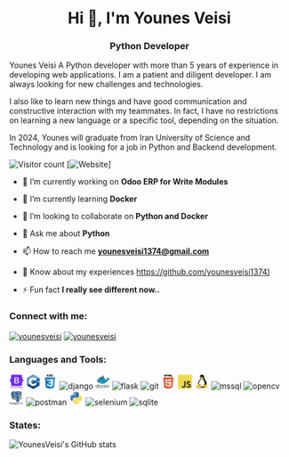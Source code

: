 <h1 align="center">Hi 👋, I'm Younes Veisi</h1>
<h3 align="center">Python Developer</h3>

<p align="left">Younes Veisi A Python developer with more than 5 years of experience in developing web applications. I am a patient and diligent developer. I am always looking for new challenges and technologies.</p>

<p align="left">I also like to learn new things and have good communication and constructive interaction with my teammates. In fact, I have no restrictions on learning a new language or a specific tool, depending on the situation.</p>

<p align="left">In 2024, Younes will graduate from Iran University of Science and Technology and is looking for a job in Python and Backend development.</p>


![Visitor count](https://komarev.com/ghpvc/?username=younesveisi1374&color=green)
[![Website](https://img.shields.io/website?down_color=blue&down_message=blue&up_color=yellow&up_message=my%20resume&url=https%3A%2F%2Falibigdeli.github.io%2F)]


- 🔭 I’m currently working on **Odoo ERP for Write Modules**

- 🌱 I’m currently learning **Docker**

- 👯 I’m looking to collaborate on **Python and Docker**


- 💬 Ask me about **Python**

- 📫 How to reach me **younesveisi1374@gmail.com**

- 📄 Know about my experiences [https://github.com/younesveisi1374)](https://github.com/younesveisi1374)

- ⚡ Fun fact **I really see different now..**

<h3 align="left">Connect with me:</h3>
<p align="left">
<a href="https://www.linkedin.com/in/younes-veisi-695460245/" target="blank"><img align="center" src="https://raw.githubusercontent.com/rahuldkjain/github-profile-readme-generator/master/src/images/icons/Social/linked-in-alt.svg" alt="younesveisi" height="25" width="35" /></a>
<a href="https://github.com/younesveisi1374" target="blank"><img align="center" src="https://raw.githubusercontent.com/rahuldkjain/github-profile-readme-generator/master/src/images/icons/Social/github.svg" alt="younesveisi" height="25" width="35" /></a>

<h3 align="left">Languages and Tools:</h3>
<p align="left">
<img src="https://raw.githubusercontent.com/devicons/devicon/master/icons/bootstrap/bootstrap-plain-wordmark.svg" alt="bootstrap" width="26" height="26"/>
<img src="https://raw.githubusercontent.com/devicons/devicon/master/icons/cplusplus/cplusplus-original.svg" alt="cplusplus" width="26" height="26"/>
<img src="https://raw.githubusercontent.com/devicons/devicon/master/icons/css3/css3-original-wordmark.svg" alt="css3" width="26" height="26"/>
<img src="https://user-images.githubusercontent.com/29748439/177030588-a1916efd-384b-439a-9b30-24dd24dd48b6.png" alt="django" width="40" height="26"/> 
<img src="https://raw.githubusercontent.com/devicons/devicon/master/icons/docker/docker-original-wordmark.svg" alt="docker" width="26" height="26"/>
<img src="https://www.vectorlogo.zone/logos/pocoo_flask/pocoo_flask-icon.svg" alt="flask" width="26" height="26"/>
<img src="https://www.vectorlogo.zone/logos/git-scm/git-scm-icon.svg" alt="git" width="26" height="26"/>
<img src="https://raw.githubusercontent.com/devicons/devicon/master/icons/html5/html5-original-wordmark.svg" alt="html5" width="26" height="26"/>
<img src="https://raw.githubusercontent.com/devicons/devicon/master/icons/javascript/javascript-original.svg" alt="javascript" width="26" height="26"/>
<img src="https://raw.githubusercontent.com/devicons/devicon/master/icons/linux/linux-original.svg" alt="linux" width="26" height="26"/>
<img src="https://www.svgrepo.com/show/303229/microsoft-sql-server-logo.svg" alt="mssql" width="26" height="26"/>
<img src="https://www.vectorlogo.zone/logos/opencv/opencv-icon.svg" alt="opencv" width="26" height="26"/>
<img src="https://raw.githubusercontent.com/devicons/devicon/master/icons/postgresql/postgresql-original-wordmark.svg" alt="postgresql" width="26" height="26"/>
<img src="https://www.vectorlogo.zone/logos/getpostman/getpostman-icon.svg" alt="postman" width="26" height="26"/>
<img src="https://raw.githubusercontent.com/devicons/devicon/master/icons/python/python-original.svg" alt="python" width="26" height="26"/>
<img src="https://raw.githubusercontent.com/detain/svg-logos/780f25886640cef088af994181646db2f6b1a3f8/svg/selenium-logo.svg" alt="selenium" width="26" height="26"/>
<img src="https://www.vectorlogo.zone/logos/sqlite/sqlite-icon.svg" alt="sqlite" width="26" height="26"/>
</p>

<h3 align="left">States:</h3>

![YounesVeisi's GitHub stats](https://github-readme-stats.vercel.app/api?username=younesveisi1374&show_icons=true&theme=radical&include_all_commits=true&count_private=true)



